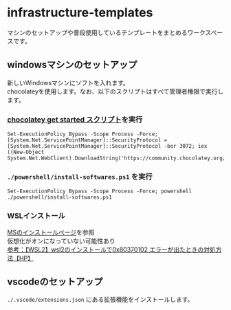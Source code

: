 # infrastructure-templates
マシンのセットアップや普段使用しているテンプレートをまとめるワークスペースです。

## windowsマシンのセットアップ
新しいWindowsマシンにソフトを入れます。  
chocolateyを使用します。なお、以下のスクリプトはすべて管理者権限で実行します。

### [chocolatey get started スクリプト](https://chocolatey.org/install)を実行

```
Set-ExecutionPolicy Bypass -Scope Process -Force; [System.Net.ServicePointManager]::SecurityProtocol = [System.Net.ServicePointManager]::SecurityProtocol -bor 3072; iex ((New-Object System.Net.WebClient).DownloadString('https://community.chocolatey.org/install.ps1'))
```

### `./powershell/install-softwares.ps1` を実行

```
Set-ExecutionPolicy Bypass -Scope Process -Force; powershell ./powershell/install-softwares.ps1
```

### WSLインストール
[MSのインストールページ](https://docs.microsoft.com/ja-jp/windows/wsl/install)を参照  
仮想化がオンになっていない可能性あり  
[参考：【WSL2】wsl2のインストールで0x80370102 エラーが出たときの対処方法【HP】](https://monkey999por.hatenablog.com/entry/2020/10/01/221243)


## vscodeのセットアップ
`./.vscode/extensions.json` にある拡張機能をインストールします。
